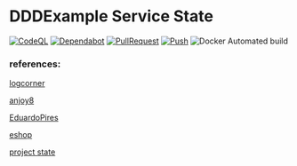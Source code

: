 # DDDExample Service State

[![CodeQL](https://github.com/futugyou/DDDExample/actions/workflows/codeql.yml/badge.svg?branch=master)](https://github.com/futugyou/DDDExample/actions/workflows/codeql.yml)
[![Dependabot](https://github.com/futugyou/DDDExample/actions/workflows/dependabot-auto.yml/badge.svg?branch=master)](https://github.com/futugyou/DDDExample/actions/workflows/dependabot-auto.yml)
[![PullRequest](https://github.com/futugyou/DDDExample/actions/workflows/pull_request.yml/badge.svg?branch=master)](https://github.com/futugyou/DDDExample/actions/workflows/pull_request.yml)
[![Push](https://github.com/futugyou/DDDExample/actions/workflows/push.yml/badge.svg?branch=master)](https://github.com/futugyou/DDDExample/actions/workflows/push.yml)
![Docker Automated build](https://img.shields.io/docker/automated/futugyousuzu/ddddemo_project)


### references:
[logcorner](https://github.com/logcorner)

[anjoy8](https://github.com/anjoy8/ChristDDD)

[EduardoPires](https://github.com/EduardoPires/EquinoxProject)

[eshop](https://github.com/dotnet-architecture)

[project state](https://shields.io/)
